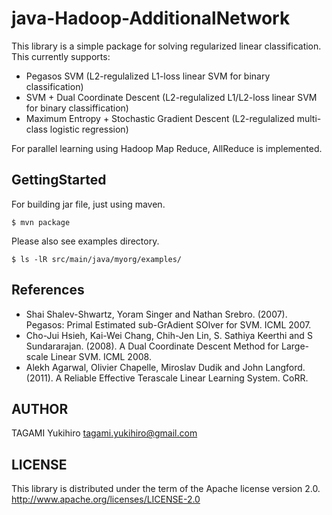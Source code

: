 java-Hadoop-AdditionalNetwork
=============================

This library is a simple package for solving regularized linear classification.
This currently supports:
- Pegasos SVM (L2-regulalized L1-loss linear SVM for binary classification)
- SVM + Dual Coordinate Descent (L2-regulalized L1/L2-loss linear SVM for binary classiffication)
- Maximum Entropy + Stochastic Gradient Descent (L2-regulalized multi-class logistic regression)

For parallel learning using Hadoop Map Reduce, AllReduce is implemented.

GettingStarted
--------------

For building jar file, just using maven.

    $ mvn package

Please also see examples directory.

    $ ls -lR src/main/java/myorg/examples/

References
----------

- Shai Shalev-Shwartz, Yoram Singer and Nathan Srebro. (2007). Pegasos: Primal Estimated sub-GrAdient SOlver for SVM. ICML 2007.
- Cho-Jui Hsieh, Kai-Wei Chang, Chih-Jen Lin, S. Sathiya Keerthi and S Sundararajan. (2008). A Dual Coordinate Descent Method for Large-scale Linear SVM. ICML 2008.
- Alekh Agarwal, Olivier Chapelle, Miroslav Dudik and John Langford. (2011). A Reliable Effective Terascale Linear Learning System. CoRR. 

AUTHOR
------

TAGAMI Yukihiro <tagami.yukihiro@gmail.com>

LICENSE
-------

This library is distributed under the term of the Apache license version 2.0.
http://www.apache.org/licenses/LICENSE-2.0

